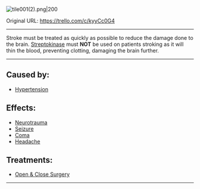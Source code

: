 ![tile001(2).png\|200](/Head_Brain/Stroke%20-%20Attachments/6718845db30472d958dd7c1e.png)

Original URL: https://trello.com/c/kyyCc0G4

---

Stroke must be treated as quickly as possible to reduce the damage done to the brain. [Streptokinase](../Items/Streptokinase.md) must **NOT** be used on patients stroking as it will thin the blood, preventing clotting, damaging the brain further.

---

## Caused by:

- [Hypertension](../Blood/Hypertension.md)

## Effects:

- [Neurotrauma](Neurotrauma.md)
- [Seizure](Seizure.md)
- [Coma](Coma.md)
- [Headache](../Symptoms/Headache.md)

## Treatments:

- [Open & Close Surgery](../Procedures/Open%20&%20Close%20Surgery.md)

---

